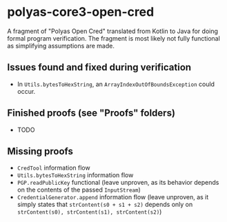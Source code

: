 # polyas-core3-open-cred

A fragment of "Polyas Open Cred" translated from Kotlin to Java for doing formal program verification. The fragment is most likely not fully functional as simplifying assumptions are made.

## Issues found and fixed during verification

* In `Utils.bytesToHexString`, an `ArrayIndexOutOfBoundsException` could occur.

## Finished proofs (see "Proofs" folders)

* TODO

## Missing proofs

* `CredTool` information flow
* `Utils.bytesToHexString` information flow
* `PGP.readPublicKey` functional (leave unproven, as its behavior depends on the contents of the passed `InputStream`)
* `CredentialGenerator.append` information flow (leave unproven, as it simply states that `strContent(s0 + s1 + s2)` depends only on `strContent(s0), strContent(s1), strContent(s2)`)
